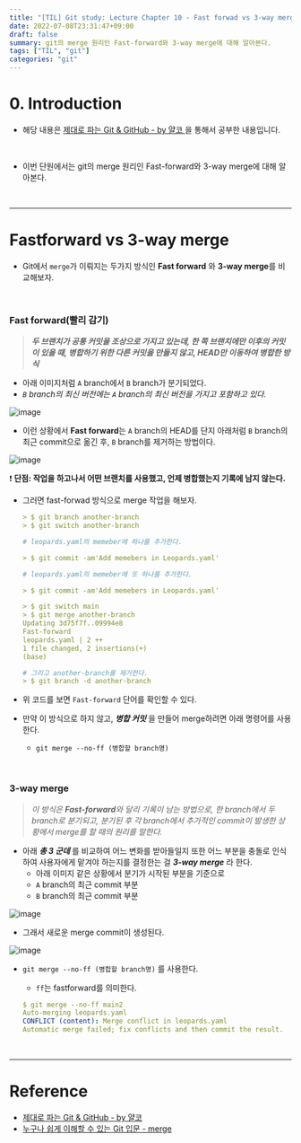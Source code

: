 ```yaml
---
title: "[TIL] Git study: Lecture Chapter 10 - Fast forwad vs 3-way merge"
date: 2022-07-08T23:31:47+09:00
draft: false
summary: git의 merge 원리인 Fast-forward와 3-way merge에 대해 알아본다.
tags: ["TIL", "git"]
categories: "git"
---
```


# 0. Introduction

- 해당 내용은 [제대로 파는 Git & GitHub - by 얄코 ](https://www.inflearn.com/course/%EC%A0%9C%EB%8C%80%EB%A1%9C-%ED%8C%8C%EB%8A%94-%EA%B9%83/dashboard)을 통해서 공부한 내용입니다.

<br>

- 이번 단원에서는 git의 merge 원리인 Fast-forward와 3-way merge에 대해 알아본다.

<br>

---

# Fastforward vs 3-way merge

- Git에서 `merge`가 이뤄지는 두가지 방식인 **Fast forward** 와 **3-way merge**를 비교해보자.

<br>

### Fast forward(빨리 감기)

> **_두 브랜치가 공통 커밋을 조상으로 가지고 있는데, 한 쪽 브랜치에만 이후의 커밋이 있을 때, 병합하기 위한 다른 커밋을 만들지 않고, HEAD만 이동하여 병합한 방식_**

- 아래 이미지처럼 `A` branch에서 `B` branch가 분기되었다.
- _`B` branch의 최신 버전에는 `A` branch의 최신 버전을 가지고 포함하고 있다._

![image](https://user-images.githubusercontent.com/78094972/178200439-b46cc225-bca6-4430-8cd2-8990d39fa7f7.PNG)

- 이런 상황에서 **Fast forward**는 `A` branch의 HEAD를 단지 아래처럼 `B` branch의 최근 commit으로 옮긴 후, `B` branch를 제거하는 방법이다.

![image](https://user-images.githubusercontent.com/78094972/178200445-89343ebd-9e00-422d-b694-ff67e4c83ae3.PNG)

❗ **단점: 작업을 하고나서 어떤 브랜치를 사용했고, 언제 병합했는지 기록에 남지 않는다.**

- 그러면 fast-forwad 방식으로 merge 작업을 해보자.

  ```yml
  > $ git branch another-branch
  > $ git switch another-branch

  # leopards.yaml의 memeber에 하나를 추가한다.

  > $ git commit -am'Add memebers in Leopards.yaml'

  # leopards.yaml의 memeber에 또 하나를 추가한다.

  > $ git commit -am'Add memebers in Leopards.yaml'

  > $ git switch main
  > $ git merge another-branch
  Updating 3d75f7f..09994e8
  Fast-forward
  leopards.yaml | 2 ++
  1 file changed, 2 insertions(+)
  (base)

  # 그리고 another-branch를 제거한다.
  > $ git branch -d another-branch
  ```

- 위 코드를 보면 `Fast-forward` 단어를 확인할 수 있다.

- 만약 이 방식으로 하지 않고, **_병합 커밋_** 을 만들어 merge하려면 아래 명령어를 사용한다.
  - `git merge --no-ff (병합할 branch명)`

<br>

### 3-way merge

> _이 방식은 **Fast-forward**와 달리 기록이 남는 방법으로, 한 branch에서 두 branch로 분기되고, 분기된 후 각 branch에서 추가적인 commit이 발생한 상황에서 merge를 할 때의 원리를 말한다._

- 아래 **_총 3 군데_** 를 비교하여 어느 변화를 받아들일지 또한 어느 부분을 충돌로 인식하여 사용자에게 맡겨야 하는지를 결정한는 걸 **_3-way merge_** 라 한다.
  - 아래 이미지 같은 상황에서 분기가 시작된 부분을 기준으로
  - `A` branch의 최근 commit 부분
  - `B` branch의 최근 commit 부분

![image](https://user-images.githubusercontent.com/78094972/178225465-93b740c0-3bc6-48ca-98ce-b03c8ada03c6.PNG)

- 그래서 새로운 merge commit이 생성된다.

![image](https://user-images.githubusercontent.com/78094972/178228093-1ba0f57b-ae5d-4d17-bc47-cefd94af4568.PNG)

- `git merge --no-ff (병합할 branch명)` 를 사용한다.

  - `ff`는 fastforward를 의미한다.

  ```yml
  $ git merge --no-ff main2
  Auto-merging leopards.yaml
  CONFLICT (content): Merge conflict in leopards.yaml
  Automatic merge failed; fix conflicts and then commit the result.
  ```

<br>

---

# Reference

- [제대로 파는 Git & GitHub - by 얄코](https://www.inflearn.com/course/%EC%A0%9C%EB%8C%80%EB%A1%9C-%ED%8C%8C%EB%8A%94-%EA%B9%83/dashboard)
- [누구나 쉽게 이해할 수 있는 Git 입문 - merge](https://backlog.com/git-tutorial/kr/stepup/stepup1_4.html)
